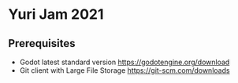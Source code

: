 # Yuri Jam 2021

## Prerequisites

- Godot latest standard version https://godotengine.org/download
- Git client with Large File Storage https://git-scm.com/downloads
